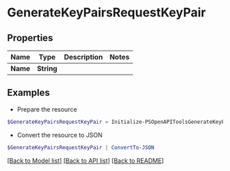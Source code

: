 # GenerateKeyPairsRequestKeyPair
## Properties

Name | Type | Description | Notes
------------ | ------------- | ------------- | -------------
**Name** | **String** |  | 

## Examples

- Prepare the resource
```powershell
$GenerateKeyPairsRequestKeyPair = Initialize-PSOpenAPIToolsGenerateKeyPairsRequestKeyPair  -Name null
```

- Convert the resource to JSON
```powershell
$GenerateKeyPairsRequestKeyPair | ConvertTo-JSON
```

[[Back to Model list]](../README.md#documentation-for-models) [[Back to API list]](../README.md#documentation-for-api-endpoints) [[Back to README]](../README.md)

